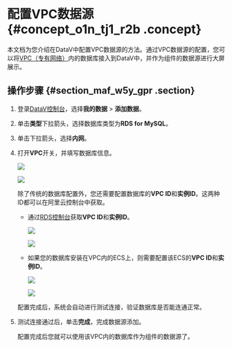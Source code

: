 # 配置VPC数据源 {#concept_o1n_tj1_r2b .concept}

本文档为您介绍在DataV中配置VPC数据源的方法。通过VPC数据源的配置，您可以将[VPC（专有网络）](../../../../cn.zh-CN/产品简介/什么是专有网络.md#)内的数据库接入到DataV中，并作为组件的数据源进行大屏展示。

## 操作步骤 {#section_maf_w5y_gpr .section}

1.  登录[DataV控制台](http://datav.aliyun.com/)，选择**我的数据** \> **添加数据**。
2.  单击**类型**下拉箭头，选择数据库类型为**RDS for MySQL**。
3.  单击下拉箭头，选择**内网**。
4.  打开**VPC**开关，并填写数据库信息。

    ![](http://static-aliyun-doc.oss-cn-hangzhou.aliyuncs.com/assets/img/16581/15614529169304_zh-CN.png)

    ![](http://static-aliyun-doc.oss-cn-hangzhou.aliyuncs.com/assets/img/16581/15614529179305_zh-CN.png)

    除了传统的数据库配置外，您还需要配置数据库的**VPC ID**和**实例ID**。这两种ID都可以在阿里云控制台中获取。

    -   通过[RDS控制台](https://rdsnext.console.aliyun.com/)获取**VPC ID**和**实例ID**。

        ![](http://static-aliyun-doc.oss-cn-hangzhou.aliyuncs.com/assets/img/16581/15614529178636_zh-CN.png)

        ![](http://static-aliyun-doc.oss-cn-hangzhou.aliyuncs.com/assets/img/16581/15614529178637_zh-CN.png)

    -   如果您的数据库安装在VPC内的ECS上，则需要配置该ECS的**VPC ID**和**实例ID**。

        ![](http://static-aliyun-doc.oss-cn-hangzhou.aliyuncs.com/assets/img/16581/15614529178638_zh-CN.png)

        ![](http://static-aliyun-doc.oss-cn-hangzhou.aliyuncs.com/assets/img/16581/15614529178639_zh-CN.png)

    配置完成后，系统会自动进行测试连接，验证数据库是否能连通正常。

5.  测试连接通过后，单击**完成**，完成数据源添加。

    配置完成后您就可以使用该VPC内的数据库作为组件的数据源了。


